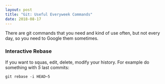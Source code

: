 ```yaml
---
layout: post
title: "Git: Useful Everyweek Commands"
date: 2018-08-17
---
```

There are git commands that you need and kind of use often, but not every day, so you need to Google them sometimes.

### Interactive Rebase
If you want to squas, edit, delete, modify your history. For example do something with *5* last commits:
```
git rebase -i HEAD~5
```
